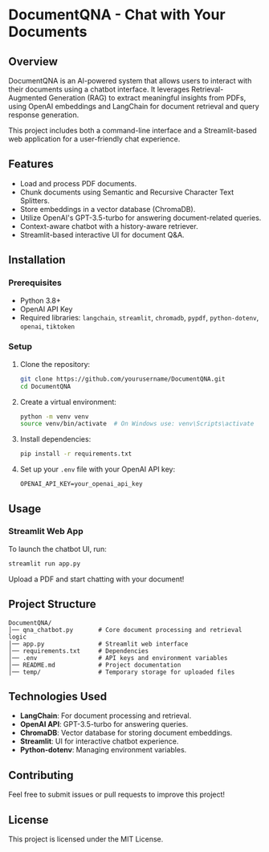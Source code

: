 # DocumentQNA - Chat with Your Documents

## Overview
DocumentQNA is an AI-powered system that allows users to interact with their documents using a chatbot interface. It leverages Retrieval-Augmented Generation (RAG) to extract meaningful insights from PDFs, using OpenAI embeddings and LangChain for document retrieval and query response generation.

This project includes both a command-line interface and a Streamlit-based web application for a user-friendly chat experience.

## Features
- Load and process PDF documents.
- Chunk documents using Semantic and Recursive Character Text Splitters.
- Store embeddings in a vector database (ChromaDB).
- Utilize OpenAI's GPT-3.5-turbo for answering document-related queries.
- Context-aware chatbot with a history-aware retriever.
- Streamlit-based interactive UI for document Q&A.

## Installation

### Prerequisites
- Python 3.8+
- OpenAI API Key
- Required libraries: `langchain`, `streamlit`, `chromadb`, `pypdf`, `python-dotenv`, `openai`, `tiktoken`

### Setup
1. Clone the repository:
   ```bash
   git clone https://github.com/yourusername/DocumentQNA.git
   cd DocumentQNA
   ```
2. Create a virtual environment:
   ```bash
   python -m venv venv
   source venv/bin/activate  # On Windows use: venv\Scripts\activate
   ```
3. Install dependencies:
   ```bash
   pip install -r requirements.txt
   ```
4. Set up your `.env` file with your OpenAI API key:
   ```
   OPENAI_API_KEY=your_openai_api_key
   ```

## Usage

### Streamlit Web App
To launch the chatbot UI, run:
```bash
streamlit run app.py
```
Upload a PDF and start chatting with your document!

## Project Structure
```
DocumentQNA/
│── qna_chatbot.py       # Core document processing and retrieval logic
│── app.py               # Streamlit web interface
│── requirements.txt     # Dependencies
│── .env                 # API keys and environment variables
│── README.md            # Project documentation
│── temp/                # Temporary storage for uploaded files
```

## Technologies Used
- **LangChain**: For document processing and retrieval.
- **OpenAI API**: GPT-3.5-turbo for answering queries.
- **ChromaDB**: Vector database for storing document embeddings.
- **Streamlit**: UI for interactive chatbot experience.
- **Python-dotenv**: Managing environment variables.

## Contributing
Feel free to submit issues or pull requests to improve this project!

## License
This project is licensed under the MIT License.
